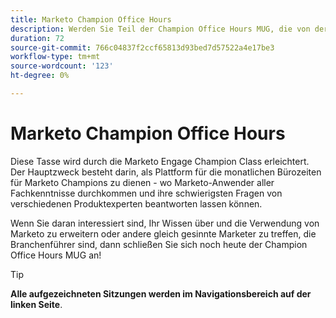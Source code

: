 ```yaml
---
title: Marketo Champion Office Hours
description: Werden Sie Teil der Champion Office Hours MUG, die von der Marketo Engage Champion Class unterstützt wird, um Ihre schwierigsten Marketo-Fragen von Produktexperten beantworten zu lassen und mit branchenführenden Marketern in Kontakt zu treten.
duration: 72
source-git-commit: 766c04837f2ccf65813d93bed7d57522a4e17be3
workflow-type: tm+mt
source-wordcount: '123'
ht-degree: 0%

---
```


# Marketo Champion Office Hours

Diese Tasse wird durch die Marketo Engage Champion Class erleichtert. Der Hauptzweck besteht darin, als Plattform für die monatlichen Bürozeiten für Marketo Champions zu dienen - wo Marketo-Anwender aller Fachkenntnisse durchkommen und ihre schwierigsten Fragen von verschiedenen Produktexperten beantworten lassen können.

Wenn Sie daran interessiert sind, Ihr Wissen über und die Verwendung von Marketo zu erweitern oder andere gleich gesinnte Marketer zu treffen, die Branchenführer sind, dann schließen Sie sich noch heute der Champion Office Hours MUG an!

>[!TIP]
>
>**Alle aufgezeichneten Sitzungen werden im Navigationsbereich auf der linken Seite**.
